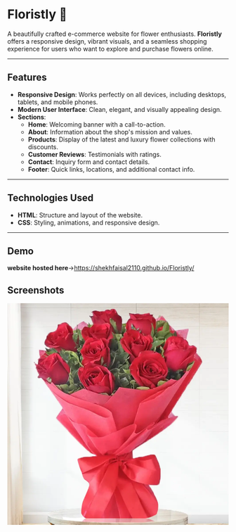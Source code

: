 # Floristly 🌸  

A beautifully crafted e-commerce website for flower enthusiasts. **Floristly** offers a responsive design, vibrant visuals, and a seamless shopping experience for users who want to explore and purchase flowers online.


---

## Features  
- **Responsive Design**: Works perfectly on all devices, including desktops, tablets, and mobile phones.  
- **Modern User Interface**: Clean, elegant, and visually appealing design.  
- **Sections**:  
  - **Home**: Welcoming banner with a call-to-action.  
  - **About**: Information about the shop's mission and values.  
  - **Products**: Display of the latest and luxury flower collections with discounts.  
  - **Customer Reviews**: Testimonials with ratings.  
  - **Contact**: Inquiry form and contact details.  
  - **Footer**: Quick links, locations, and additional contact info.  

---

## Technologies Used  
- **HTML**: Structure and layout of the website.  
- **CSS**: Styling, animations, and responsive design.  

---



## Demo

**website hosted here**->https://shekhfaisal2110.github.io/Floristly/


## Screenshots

![App Screenshot](https://github.com/shekhfaisal2110/Floristly/blob/12161539365405d162aca987f8eb9491dd4c0543/file/1.png)

